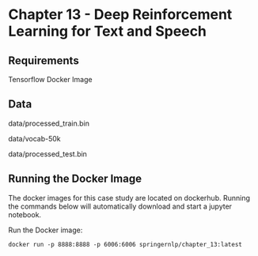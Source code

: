 # Chapter 13 - Deep Reinforcement Learning for Text and Speech

## Requirements

Tensorflow Docker Image

## Data

data/processed_train.bin

data/vocab-50k

data/processed_test.bin

## Running the Docker Image
The docker images for this case study are located on dockerhub. Running the commands below will automatically download and start a jupyter notebook.

Run the Docker image:
```
docker run -p 8888:8888 -p 6006:6006 springernlp/chapter_13:latest
```

